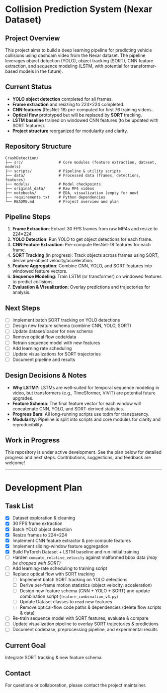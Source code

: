 # Collision Prediction System (Nexar Dataset)

## Project Overview
This project aims to build a deep learning pipeline for predicting vehicle collisions using dashcam video from the Nexar dataset. The pipeline leverages object detection (YOLO), object tracking (SORT), CNN feature extraction, and sequence modeling (LSTM, with potential for transformer-based models in the future).

## Current Status
- **YOLO object detection** completed for all frames.
- **Frame extraction** and resizing to 224×224 completed.
- **CNN features** (ResNet-18) pre-computed for first 76 training videos.
- **Optical flow** prototyped but will be replaced by **SORT** tracking.
- **LSTM baseline** trained on windowed CNN features (to be updated with SORT features).
- **Project structure** reorganized for modularity and clarity.

## Repository Structure
```
CrashDetection/
├── src/                # Core modules (feature extraction, dataset, models)
├── scripts/            # Pipeline & utility scripts
├── data/               # Processed data (frames, detections, features)
├── models/             # Model checkpoints
├── original_data/      # Raw MP4 videos
├── notebooks/          # EDA, visualization (empty for now)
├── requirements.txt    # Python dependencies
└── README.md           # Project overview and plan
```

## Pipeline Steps
1. **Frame Extraction**: Extract 30 FPS frames from raw MP4s and resize to 224×224.
2. **YOLO Detection**: Run YOLO to get object detections for each frame.
3. **CNN Feature Extraction**: Pre-compute ResNet-18 features for each frame.
4. **SORT Tracking** (in progress): Track objects across frames using SORT, derive per-object velocity/acceleration.
5. **Feature Aggregation**: Combine CNN, YOLO, and SORT features into windowed feature vectors.
6. **Sequence Modeling**: Train LSTM (or transformer) on windowed features to predict collisions.
7. **Evaluation & Visualization**: Overlay predictions and trajectories for analysis.

## Next Steps
- [ ] Implement batch SORT tracking on YOLO detections
- [ ] Design new feature schema (combine CNN, YOLO, SORT)
- [ ] Update dataset/loader for new schema
- [ ] Remove optical flow code/data
- [ ] Retrain sequence model with new features
- [ ] Add learning rate scheduling
- [ ] Update visualizations for SORT trajectories
- [ ] Document pipeline and results

## Design Decisions & Notes
- **Why LSTM?**: LSTMs are well-suited for temporal sequence modeling in video, but transformers (e.g., TimeSformer, ViViT) are potential future upgrades.
- **Feature Schema**: The final feature vector for each window will concatenate CNN, YOLO, and SORT-derived statistics.
- **Progress Bars**: All long-running scripts use tqdm for transparency.
- **Modularity**: Pipeline is split into scripts and core modules for clarity and reproducibility.

## Work in Progress
This repository is under active development. See the plan below for detailed progress and next steps. Contributions, suggestions, and feedback are welcome!

---

# Development Plan

## Task List
- [x] Dataset exploration & cleaning
- [x] 30 FPS frame extraction
- [x] Batch YOLO object detection
- [x] Resize frames to 224×224
- [x] Implement CNN feature extractor & pre-compute features
- [x] Implement sliding-window feature aggregation
- [x] Build PyTorch Dataset + LSTM baseline and run initial training
- [ ] Harden `compute_relative_velocity` against malformed bbox data *(may be dropped with SORT)*
- [ ] Add learning-rate scheduling to training script
- [ ] Replace optical flow with SORT tracking
    - [ ] Implement batch SORT tracking on YOLO detections
    - [ ] Derive per-frame motion statistics (object velocity, acceleration)
    - [ ] Design new feature schema (CNN + YOLO + SORT) and update combination script (`feature_combination_v3.py`)
    - [ ] Update Dataset classes to read new features
    - [ ] Remove optical-flow code paths & dependencies (delete flow scripts & data)
- [ ] Re-train sequence model with SORT features; evaluate & compare
- [ ] Update visualization pipeline to overlay SORT trajectories & predictions
- [ ] Document codebase, preprocessing pipeline, and experimental results

## Current Goal
Integrate SORT tracking & new feature schema.

## Contact
For questions or collaboration, please contact the project maintainer.
